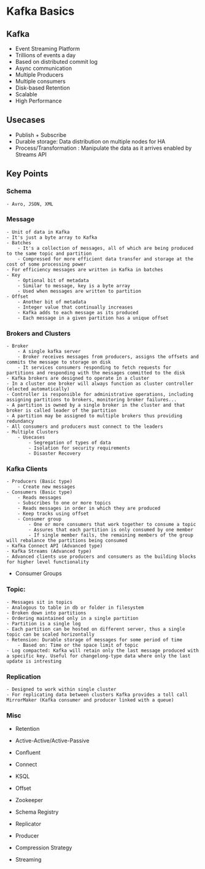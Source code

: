 # Kafka Basics

## Kafka
 - Event Streaming Platform
 - Trillions of events a day
 - Based on distributed commit log
 - Async communication
 - Multiple Producers
 - Multiple consumers
 - Disk-based Retention
 - Scalable
 - High Performance
 
## Usecases
 - Publish + Subscribe
 - Durable storage: Data distribution on multiple nodes for HA
 - Process/Transformation : Manipulate the data as it arrives enabled by Streams API

## Key Points
 
 ### Schema
 	- Avro, JSON, XML
 
 ### Message
 	- Unit of data in Kafka
 	- It's just a byte array to Kafka
 	- Batches
 		- It's a collection of messages, all of which are being produced to the same topic and partition
 		- Compressed for more efficient data transfer and storage at the cost of some processing power
 	- For efficiency messages are written in Kafka in batches
 	- Key
 		- Optional bit of metadata
 		- Similar to message, key is a byte array
 		- Used when messages are written to partition
    - Offset
        - Another bit of metadata
        - Integer value that continually increases
        - Kafka adds to each message as its produced
        - Each message in a given partition has a unique offset
 
 ### Brokers and Clusters
    - Broker
        - A single kafka server
        - Broker receives messages from producers, assigns the offsets and commits the message to storage on disk
        - It services consumers responding to fetch requests for partitions and responding with the messages committed to the disk
    - Kafka brokers are designed to operate in a cluster
    - In a cluster one broker will always function as cluster controller (elected automatically)
    - Controller is responsible for administrative operations, including assigning partitions to brokers, monitoring broker failures...
    - A partition is owned by a single broker in the cluster and that broker is called leader of the partition 
    - A partition may be assigned to multiple brokers thus providing redundancy
    - All consumers and producers must connect to the leaders
    - Multiple Clusters
        - Usecases
            - Segregation of types of data
            - Isolation for security requirements
            - Disaster Recovery

 ### Kafka Clients
 	- Producers (Basic type)
 		- Create new messages
 	- Consumers (Basic type)
 	 	- Reads messages
 	 	- Subscribes to one or more topics
 	 	- Reads messages in order in which they are produced
 	 	- Keep tracks using offset
 	 	- Consumer group
            - One or more consumers that work together to consume a topic
            - Assures that each partition is only consumed by one member
            - If single member fails, the remaining members of the group will rebalance the partitions being consumed
 	- Kafka Connect API (Advanced type)
 	- Kafka Streams (Advanced type)
 	- Advanced clients use producers and consumers as the building blocks for higher level functionality

 - Consumer Groups
 
 ### Topic:
 	- Messages sit in topics
 	- Analogous to table in db or folder in filesystem
 	- Broken down into partitions
 	- Ordering maintained only in a single partition
 	- Partition is a single log
 	- Each partition can be hosted on different server, thus a single topic can be scaled horizontally
    - Retension: Durable storage of messages for some period of time
        - Based on: Time or the space limit of topic
    - Log compacted: Kafka will retain only the last message produced with a specific key. Useful for changelong-type data where only the last update is intresting

 ### Replication
    - Designed to work within single cluster
    - For replicating data between clusters Kafka provides a toll call MirrorMaker (Kafka consumer and producer linked with a queue)

### Misc
 - Retention
 
 - Active-Active/Active-Passive
 - Confluent
 - Connect
 - KSQL
 - Offset
 - Zookeeper
 - Schema Registry
 - Replicator
 - Producer
 - Compression Strategy
 - Streaming
